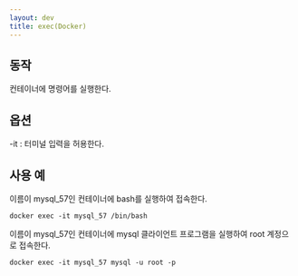 ```yaml
---
layout: dev
title: exec(Docker)
---
```

## 동작

컨테이너에 명령어를 실행한다.

## 옵션

-it : 터미널 입력을 허용한다.

## 사용 예

이름이 mysql_57인 컨테이너에 bash를 실행하여 접속한다.

```
docker exec -it mysql_57 /bin/bash
```

이름이 mysql_57인 컨테이너에 mysql 클라이언트 프로그램을 실행하여 root 계정으로 접속한다.

```
docker exec -it mysql_57 mysql -u root -p
```